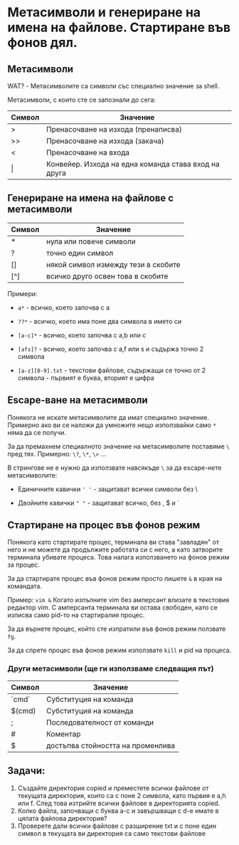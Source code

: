 
# Метасимволи и генериране на имена на файлове. Стартиране във фонов дял. 
## Метасимволи
WAT? - Метасимволите са символи със специално значение за shell. 

Метасимволи, с които сте се запознали до сега:

|Символ|Значение  |
|--|--|
| > | Пренасочване на изхода (пренаписва) |
| >> | Пренасочване на изхода (закача) |
| < | Пренасочване на входа |
| \| | Конвейер. Изхода на една команда става вход на друга |

## Генериране на имена на файлове с метасимволи

|Символ|Значение  |
|--|--|
| * | нула или повече символи |
| ? | точно един символ |
| [] | някой символ измежду тези в скобите |
| [^]| всичко друго освен това в скобите |

Примери:

- `а*` - всичко, което започва с а

- `??*` - всичко, което има поне два символа в името си

- `[a-c]*` - всичко, което започва с a,b или c

- `[afs]?` - всичко, което започва с a,f или s и съдържа точно 2 символа

- `[a-z][0-9].txt` - текстови файлове, съдържащи се точно от 2 символа - първият е буква, вторият е цифра 

## Escape-ване на метасимволи
Понякога не искате метасимволите да имат специално значение. Примерно ако ви се наложи да умножите нещо използвайки само `*` няма да се получи.

За да премахнем специалното значение на метасимволите поставяме `\` пред тях.  Примерно: `\?`, `\*`, `\>` ...

В стрингове не е нужно да използвате навсякъде `\` за да escape-нете метасимволите:

- Единичните кавички `' '` - защитават всички символи без \

- Двойните кавички `" "` - защитават всичко, без \, $ и `

## Стартиране на процес във фонов режим

Понякога като стартирате процес, терминала ви става "завладян" от него и не можете да продължите работата си с него, а като затворите терминала убивате процеса. Това налага използването на фонов режим за процес. 

За да стартирате процес във фонов режим просто пишете `&` в края на командата. 

Пример: `vim &` Когато изпълните vim без амперсант влизате в текстовия редактор vim. С амперсанта терминала ви остава свободен, като се изписва само pid-то на стартиралия процес. 

За да върнете процес, който сте изпратили във фонов режим ползвате `fg`. 

За да спрете процес във фонов режим използвате `kill` и pid на процеса.

### Други метасимволи (ще ги използваме следващия път)
|Символ|Значение  |
|--|--|
| \`cmd\` | Субституция на команда |
| $(cmd) | Субституция на команда |
| ; | Последователност от команди |
| \#| Коментар |
|$|достъпва стойността на променлива|


## Задачи: 
1. Създайте директория copied и преместете всички файлове от текущата директория, които са с поне 2 символа, като първия е а,h или f. След това изтрийте всички файлове в директорията copied.
2. Колко файла, започващи с буква a-c и завършващи с d-e имате в цялата файлова директория?
3. Проверете дали всички файлове с разширение txt и с поне един символ в текущата ви директория са само текстови файлове
